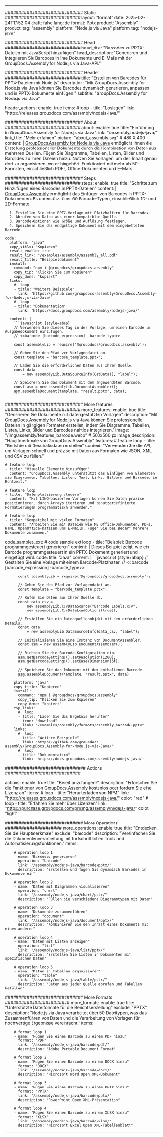 



---
############################# Static ############################
layout: "format"
date:  2025-02-24T17:52:04
draft: false
lang: de
format: Pptx
product: "Assembly"
product_tag: "assembly"
platform: "Node.js via Java"
platform_tag: "nodejs-java"

############################# Head ############################
head_title: "Barcodes zu PPTX-Dateien mit JavaScript hinzufügen"
head_description: "Generieren und integrieren Sie Barcodes in Ihre Dokumente und E-Mails mit der GroupDocs.Assembly for Node.js via Java-API."

############################# Header ############################
title: "Erstellen von Barcodes für PPTX-Dateien mit Node.js" 
description: "Mit GroupDocs.Assembly for Node.js via Java können Sie Barcodes dynamisch generieren, anpassen und in PPTX-Dokumente einfügen."
subtitle: "GroupDocs.Assembly for Node.js via Java" 

header_actions:
  enable: true
  items:
    #  loop
    - title: "Loslegen"
      link: "https://releases.groupdocs.com/assembly/nodejs-java/"
      
############################# About ############################
about:
    enable: true
    title: "Einführung in GroupDocs.Assembly for Node.js via Java"
    link: "/assembly/nodejs-java/"
    link_title: "Mehr erfahren"
    picture: "about_assembly.svg" # 480 X 400
    content: |
       [GroupDocs.Assembly for Node.js via Java](/assembly/nodejs-java/) ermöglicht Ihnen die Erstellung professioneller Dokumente durch die Kombination von Daten aus mehreren Quellen. Fügen Sie Diagramme, Tabellen, Listen, Bilder und Barcodes zu Ihren Dateien hinzu. Nutzen Sie Vorlagen, um den Inhalt genau dort zu organisieren, wo er hingehört. Funktioniert mit mehr als 50 Formaten, einschließlich PDFs, Office-Dokumenten und E-Mails.

############################# Steps ############################
steps:
    enable: true
    title: "Schritte zum Hinzufügen eines Barcodes in PPTX-Dateien"
    content: |
      [GroupDocs.Assembly](/assembly/nodejs-java/) ermöglicht das Einfügen von Barcodes in PPTX-Dokumenten. Es unterstützt über 60 Barcode-Typen, einschließlich 1D- und 2D-Formate.
      
      1. Erstellen Sie eine PPTX-Vorlage mit Platzhaltern für Barcodes.
      2. Abrufen von Daten aus einer kompatiblen Quelle.
      3. Barcode-Optionen wie Größe und Auflösung festlegen.
      4. Speichern Sie das endgültige Dokument mit dem eingebetteten Barcode.
   
    code:
      platform: "java"
      copy_title: "Kopieren"
      result_enable: true
      result_link: "/examples/assembly/assembly_all.pdf"
      result_title: "Beispieldokument"
      install:
        command: "npm i @groupdocs/groupdocs.assembly"
        copy_tip: "Klicken Sie zum Kopieren"
        copy_done: "kopiert"
      links:
        #  loop
        - title: "Weitere Beispiele"
          link: "https://github.com/groupdocs-assembly/GroupDocs.Assembly-for-Node.js-via-Java/"
        #  loop
        - title: "Dokumentation"
          link: "https://docs.groupdocs.com/assembly/nodejs-java/"
          
      content: |
        ```javascript {style=abap}
        // Verwenden Sie dieses Tag in der Vorlage, um einen Barcode im Ausgabedokument einzufügen.
        // <<barcode [barcode_expression] -barcode_type>>
    
        const assemblyLib = require('@groupdocs/groupdocs.assembly');

        // Geben Sie den Pfad zur Vorlagendatei an.
        const template = "barcode_template.pptx";

        // Laden Sie die erforderlichen Daten aus Ihrer Quelle.
        const data 
            = new assemblyLib.DataSourceInfo(GetData(), "label");

        // Speichern Sie das Dokument mit dem angewendeten Barcode.
        const asm = new assemblyLib.DocumentAssembler();
        asm.assembleDocument(template, "result.pptx", data);
        ```           

############################# More features ############################
more_features:
  enable: true
  title: "Generieren Sie Dokumente mit datengestützten Vorlagen"
  description: "Mit GroupDocs.Assembly for Node.js via Java können Sie professionelle Dateien in gängigen Formaten erstellen, indem Sie Diagramme, Tabellen, Listen, Links, Bilder und Barcodes nahtlos integrieren."
  image: "/img/assembly/features_barcode.webp" # 500x500 px
  image_description: "Hauptmerkmale von GroupDocs.Assembly"
  features:
    # feature loop
    - title: "Berichte mit Geschäftsdaten erstellen"
      content: "Verwenden Sie die API, um Vorlagen schnell und präzise mit Daten aus Formaten wie JSON, XML und CSV zu füllen."

    # feature loop
    - title: "Visuelle Elemente hinzufügen"
      content: "GroupDocs.Assembly unterstützt das Einfügen von Elementen wie Diagrammen, Tabellen, Listen, Text, Links, Bildern und Barcodes in Echtzeit."

    # feature loop
    - title: "Datenplatzierung steuern"
      content: "Mit LINQ-basierten Vorlagen können Sie Daten präzise positionieren, durch Arrays iterieren und benutzerdefinierte Formatierungen programmatisch anwenden."

    # feature loop
    - title: "Kompatibel mit vielen Formaten"
      content: "Arbeiten Sie mit Dateien wie MS Office-Dokumenten, PDFs, HTML, OpenOffice-Dateien und E-Mails. Fügen Sie bei Bedarf mehrere Dokumente zusammen."
      
  code_samples_ext:
    # code sample ext loop
    - title: "Beispiel: Barcode programmgesteuert generieren"
      content: |
        Dieses Beispiel zeigt, wie ein Barcode programmgesteuert in ein PPTX-Dokument generiert und eingefügt wird.
      code:
        title: "Java"
        content: |
          ```javascript {style=abap}
          // Gestalten Sie eine Vorlage mit einem Barcode-Platzhalter.
          // <<barcode [barcode_expression] -barcode_type>>
          
          const assemblyLib = require('@groupdocs/groupdocs.assembly');

          // Geben Sie den Pfad zur Vorlagendatei an.
          const template = "barcode_template.pptx";

          // Rufen Sie Daten aus Ihrer Quelle ab.
          const data_csv =
              new assemblyLib.CsvDataSource("Barcode Labels.csv", 
              new assemblyLib.CsvDataLoadOptions(true));

          // Erstellen Sie ein Datenquellenobjekt mit den erforderlichen Details.
          const data 
              = new assemblyLib.DataSourceInfo(data_csv, "label");

          // Initialisieren Sie eine Instanz von DocumentAssembler.
          const asm = new assemblyLib.DocumentAssembler();

          // Richten Sie die Barcode-Konfiguration ein.
          asm.getBarcodeSettings().setResolution(1200);
          asm.getBarcodeSettings().setBaseYDimension(5f);

          // Speichern Sie das Dokument mit dem enthaltenen Barcode.
          asm.assembleDocument(template, "result.pptx", data);
          ```
        platform: "java"
        copy_title: "Kopieren"
        install:
          command: "npm i @groupdocs/groupdocs.assembly"
          copy_tip: "Klicken Sie zum Kopieren"
          copy_done: "kopiert"
        top_links:
          #  loop
          - title: "Laden Sie das Ergebnis herunter"
            icon: "download"
            link: "/examples/assembly/formats/assembly_barcode.pptx"
        links:
          #  loop
          - title: "Weitere Beispiele"
            link: "https://github.com/groupdocs-assembly/GroupDocs.Assembly-for-Node.js-via-Java/"
          #  loop
          - title: "Dokumentation"
            link: "https://docs.groupdocs.com/assembly/nodejs-java/"
            

            


############################## Actions ############################

actions:
  enable: true
  title: "Bereit anzufangen?"
  description: "Erforschen Sie die Funktionen von GroupDocs.Assembly kostenlos oder fordern Sie eine Lizenz an"
  items:
    #  loop
    - title: "Herunterladen von NPM"
      link: "https://releases.groupdocs.com/assembly/nodejs-java/"
      color: "red"
        #  loop
    - title: "Erfahren Sie mehr über Lizenzen"
      link: "https://purchase.groupdocs.com/pricing/assembly/nodejs-java/"
      color: "light"


############################# More Operations #####################
more_operations:
    enable: true
    title: "Entdecken Sie die Hauptmerkmale"
    exclude: "barcode"
    description: "Vereinfachen Sie die Dokumentenverarbeitung mit fortschrittlichen Tools und Automatisierungsfunktionen."
    items: 
          
        # operation loop 1
        - name: "Barcodes generieren"
          operation: "barcode"
          link: "/assembly/nodejs-java/barcode/pptx/"
          description: "Erstellen und fügen Sie dynamisch Barcodes in Dokumente ein"

        # operation loop 2
        - name: "Daten mit Diagrammen visualisieren"
          operation: "chart"
          link: "/assembly/nodejs-java/chart/pptx/"
          description: "Füllen Sie verschiedene Diagrammtypen mit Daten"

        # operation loop 3
        - name: "Dokumente zusammenführen"
          operation: "document"
          link: "/assembly/nodejs-java/document/pptx/"
          description: "Kombinieren Sie den Inhalt eines Dokuments mit einem anderen"

        # operation loop 4
        - name: "Daten mit Listen anzeigen"
          operation: "list"
          link: "/assembly/nodejs-java/list/pptx/"
          description: "Erstellen Sie Listen in Dokumenten mit spezifischen Daten"

        # operation loop 5
        - name: "Daten in Tabellen organisieren"
          operation: "table"
          link: "/assembly/nodejs-java/table/pptx/"
          description: "Daten aus jeder Quelle abrufen und Tabellen befüllen"
         
          
############################# More Formats ########################
more_formats:
    enable: true
    title: "Unterstützte Dateiformate für die Berichtserstellung"
    exclude: "PPTX"
    description: "Node.js via Java verarbeitet über 50 Dateitypen, was das Zusammenführen von Daten und die Verarbeitung von Vorlagen für hochwertige Ergebnisse vereinfacht."
    items: 
          
        # format loop 1
        - name: "Fügen Sie einen Barcode zu einem PDF hinzu"
          format: "PDF"
          link: "/assembly/nodejs-java/barcode/pdf/"
          description: "Adobe Portable Document Format"
          
        # format loop 2
        - name: "Fügen Sie einen Barcode zu einem DOCX hinzu"
          format: "DOCX"
          link: "/assembly/nodejs-java/barcode/docx/"
          description: "Microsoft Word Open XML-Dokument"
          
        # format loop 3
        - name: "Fügen Sie einen Barcode zu einem PPTX hinzu"
          format: "PPTX"
          link: "/assembly/nodejs-java/barcode/pptx/"
          description: "PowerPoint Open XML-Präsentation"
          
        # format loop 4
        - name: "Fügen Sie einen Barcode zu einem XLSX hinzu"
          format: "XLSX"
          link: "/assembly/nodejs-java/barcode/xlsx/"
          description: "Microsoft Excel Open XML-Tabellenblatt"


          

---